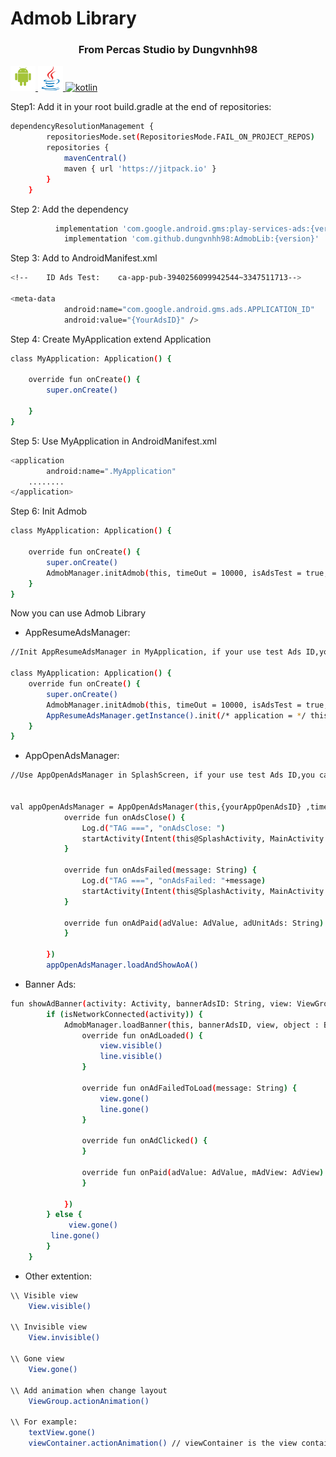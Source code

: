 # Admob Library
<h3 align="center">From Percas Studio by Dungvnhh98</h3>

<p align="left"> <a href="https://developer.android.com" target="_blank" rel="noreferrer"> <img src="https://raw.githubusercontent.com/devicons/devicon/master/icons/android/android-original-wordmark.svg" alt="android" width="40" height="40"/> </a> <a href="https://www.java.com" target="_blank" rel="noreferrer"> <img src="https://raw.githubusercontent.com/devicons/devicon/master/icons/java/java-original.svg" alt="java" width="40" height="40"/> </a> <a href="https://kotlinlang.org" target="_blank" rel="noreferrer"> <img src="https://www.vectorlogo.zone/logos/kotlinlang/kotlinlang-icon.svg" alt="kotlin" width="40" height="40"/> </a> </p>

Step1: Add it in your root build.gradle at the end of repositories:
```bash
dependencyResolutionManagement {
		repositoriesMode.set(RepositoriesMode.FAIL_ON_PROJECT_REPOS)
		repositories {
			mavenCentral()
			maven { url 'https://jitpack.io' }
		}
	}
```

Step 2: Add the dependency
```bash
          implementation 'com.google.android.gms:play-services-ads:{version}'
	        implementation 'com.github.dungvnhh98:AdmobLib:{version}'
```


Step 3: Add to AndroidManifest.xml
```bash
<!--    ID Ads Test:    ca-app-pub-3940256099942544~3347511713-->

<meta-data
            android:name="com.google.android.gms.ads.APPLICATION_ID"
            android:value="{YourAdsID}" />
```

Step 4: Create MyApplication extend Application
```bash
class MyApplication: Application() {

    override fun onCreate() {
        super.onCreate()

    }
}
```
Step 5: Use MyApplication in AndroidManifest.xml
```bash
<application
        android:name=".MyApplication"
	........
</application>
```
Step 6: Init Admob 
```bash
class MyApplication: Application() {

    override fun onCreate() {
        super.onCreate()
        AdmobManager.initAdmob(this, timeOut = 10000, isAdsTest = true, isEnableAds = true) \\change isAdsTest = false when you use live Ads ID
    }
}
```


Now you can use Admob Library


- AppResumeAdsManager:
```bash
//Init AppResumeAdsManager in MyApplication, if your use test Ads ID,you can leave the appOnresmeAdsId blank

class MyApplication: Application() {
    override fun onCreate() {
        super.onCreate()
        AdmobManager.initAdmob(this, timeOut = 10000, isAdsTest = true, isEnableAds = true)
        AppResumeAdsManager.getInstance().init(/* application = */ this,/* appOnresmeAdsId = */ "")
    }
}
```
- AppOpenAdsManager:
```bash
//Use AppOpenAdsManager in SplashScreen, if your use test Ads ID,you can leave the yourAppOpenAdsID blank


val appOpenAdsManager = AppOpenAdsManager(this,{yourAppOpenAdsID} ,timeout = 10000, object :AppOpenAdsManager.AppOpenAdsListener{
            override fun onAdsClose() {
                Log.d("TAG ===", "onAdsClose: ")
                startActivity(Intent(this@SplashActivity, MainActivity::class.java))
            }

            override fun onAdsFailed(message: String) {
                Log.d("TAG ===", "onAdsFailed: "+message)
                startActivity(Intent(this@SplashActivity, MainActivity::class.java))
            }

            override fun onAdPaid(adValue: AdValue, adUnitAds: String) {
            }

        })
        appOpenAdsManager.loadAndShowAoA()
```

- Banner Ads:
```bash
fun showAdBanner(activity: Activity, bannerAdsID: String, view: ViewGroup, line: View) {
        if (isNetworkConnected(activity)) {
            AdmobManager.loadBanner(this, bannerAdsID, view, object : BannerCallBack {
                override fun onAdLoaded() {
                    view.visible()
                    line.visible()
                }

                override fun onAdFailedToLoad(message: String) {
                    view.gone()
                    line.gone()
                }

                override fun onAdClicked() {
                }

                override fun onPaid(adValue: AdValue, mAdView: AdView) {
                }

            })
        } else {
             view.gone()
	     line.gone()
        }
    }

```


- Other extention:
```bash
\\ Visible view
	View.visible()

\\ Invisible view
	View.invisible()

\\ Gone view
	View.gone()

\\ Add animation when change layout
	ViewGroup.actionAnimation()

\\ For example:
	textView.gone()
	viewContainer.actionAnimation() // viewContainer is the view containing the textview
```
